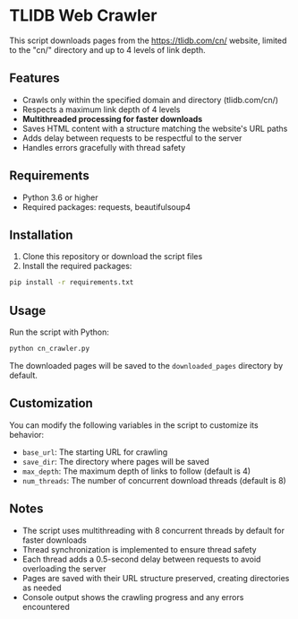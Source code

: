 # TLIDB Web Crawler

This script downloads pages from the https://tlidb.com/cn/ website, limited to the "cn/" directory and up to 4 levels of link depth.

## Features

- Crawls only within the specified domain and directory (tlidb.com/cn/)
- Respects a maximum link depth of 4 levels
- **Multithreaded processing for faster downloads**
- Saves HTML content with a structure matching the website's URL paths
- Adds delay between requests to be respectful to the server
- Handles errors gracefully with thread safety

## Requirements

- Python 3.6 or higher
- Required packages: requests, beautifulsoup4

## Installation

1. Clone this repository or download the script files
2. Install the required packages:

```bash
pip install -r requirements.txt
```

## Usage

Run the script with Python:

```bash
python cn_crawler.py
```

The downloaded pages will be saved to the `downloaded_pages` directory by default.

## Customization

You can modify the following variables in the script to customize its behavior:

- `base_url`: The starting URL for crawling
- `save_dir`: The directory where pages will be saved
- `max_depth`: The maximum depth of links to follow (default is 4)
- `num_threads`: The number of concurrent download threads (default is 8)

## Notes

- The script uses multithreading with 8 concurrent threads by default for faster downloads
- Thread synchronization is implemented to ensure thread safety
- Each thread adds a 0.5-second delay between requests to avoid overloading the server
- Pages are saved with their URL structure preserved, creating directories as needed
- Console output shows the crawling progress and any errors encountered 